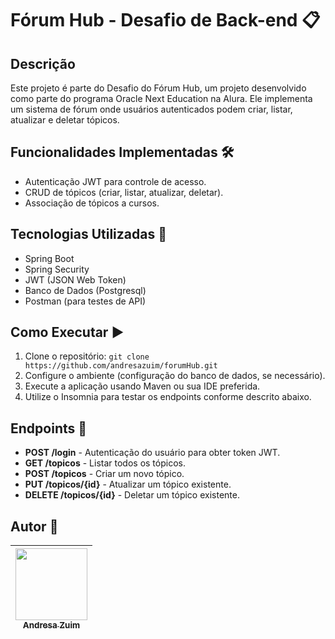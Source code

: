 # Fórum Hub - Desafio de Back-end 📋

## Descrição
Este projeto é parte do Desafio do Fórum Hub, um projeto desenvolvido como parte do programa Oracle Next Education na Alura. Ele implementa um sistema de fórum onde usuários autenticados podem criar, listar, atualizar e deletar tópicos.

## Funcionalidades Implementadas 🛠️
- Autenticação JWT para controle de acesso.
- CRUD de tópicos (criar, listar, atualizar, deletar).
- Associação de tópicos a cursos.

## Tecnologias Utilizadas 🚀
- Spring Boot
- Spring Security
- JWT (JSON Web Token)
- Banco de Dados (Postgresql)
- Postman (para testes de API)

## Como Executar ▶️
1. Clone o repositório: `git clone https://github.com/andresazuim/forumHub.git`
2. Configure o ambiente (configuração do banco de dados, se necessário).
3. Execute a aplicação usando Maven ou sua IDE preferida.
4. Utilize o Insomnia para testar os endpoints conforme descrito abaixo.

## Endpoints 📡
- **POST /login** - Autenticação do usuário para obter token JWT.
- **GET /topicos** - Listar todos os tópicos.
- **POST /topicos** - Criar um novo tópico.
- **PUT /topicos/{id}** - Atualizar um tópico existente.
- **DELETE /topicos/{id}** - Deletar um tópico existente.

## Autor 📝

| [<img loading="lazy" src="https://avatars.githubusercontent.com/u/105896691?v=4" width=115><br><sub>Andresa Zuim</sub>](https://github.com/andresazuim) |
| :---: |
